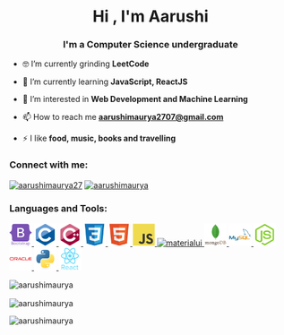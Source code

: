 <h1 align="center">Hi <img src = "https://raw.githubusercontent.com/MartinHeinz/MartinHeinz/master/wave.gif" width = 0px height = 25 px>, I'm Aarushi</h1>
<h3 align="center">I'm a Computer Science undergraduate</h3>

- 🤓 I’m currently grinding **LeetCode**

- 🌱 I’m currently learning **JavaScript, ReactJS**

- 🤝 I’m interested in **Web Development and Machine Learning**

- 📫 How to reach me **aarushimaurya2707@gmail.com**

- ⚡ I like **food, music, books and travelling**

<h3 align="left">Connect with me:</h3>
<p align="left">
<a href="https://twitter.com/aarushimaurya27" target="blank"><img align="center" src="https://raw.githubusercontent.com/rahuldkjain/github-profile-readme-generator/master/src/images/icons/Social/twitter.svg" alt="aarushimaurya27" height="30" width="40" /></a>
<a href="https://linkedin.com/in/aarushimaurya" target="blank"><img align="center" src="https://raw.githubusercontent.com/rahuldkjain/github-profile-readme-generator/master/src/images/icons/Social/linked-in-alt.svg" alt="aarushimaurya" height="30" width="40" /></a>
</p>

<h3 align="left">Languages and Tools:</h3>
<p align="left"> <a href="https://getbootstrap.com" target="_blank" rel="noreferrer"> <img src="https://raw.githubusercontent.com/devicons/devicon/master/icons/bootstrap/bootstrap-plain-wordmark.svg" alt="bootstrap" width="40" height="40"/> </a> <a href="https://www.cprogramming.com/" target="_blank" rel="noreferrer"> <img src="https://raw.githubusercontent.com/devicons/devicon/master/icons/c/c-original.svg" alt="c" width="40" height="40"/> </a> <a href="https://www.w3schools.com/cpp/" target="_blank" rel="noreferrer"> <img src="https://raw.githubusercontent.com/devicons/devicon/master/icons/cplusplus/cplusplus-original.svg" alt="cplusplus" width="40" height="40"/> </a> <a href="https://www.w3schools.com/css/" target="_blank" rel="noreferrer"> <img src="https://raw.githubusercontent.com/devicons/devicon/master/icons/css3/css3-original.svg" alt="css3" width="40" height="40"/> </a> <a href="https://www.w3.org/html/" target="_blank" rel="noreferrer"> <img src="https://raw.githubusercontent.com/devicons/devicon/master/icons/html5/html5-original.svg" alt="html5" width="40" height="40"/> </a> <a href="https://developer.mozilla.org/en-US/docs/Web/JavaScript" target="_blank" rel="noreferrer"> <img src="https://raw.githubusercontent.com/devicons/devicon/master/icons/javascript/javascript-original.svg" alt="javascript" width="40" height="40"/> </a> <a href="https://www.mui.org" target="_blank" rel="noreferrer"> <img src="https://cdn.jsdelivr.net/gh/devicons/devicon/icons/materialui/materialui-original.svg" alt="materialui" width="40" height="40"/> </a> <a href="https://www.mongodb.com/" target="_blank" rel="noreferrer"> <img src="https://raw.githubusercontent.com/devicons/devicon/master/icons/mongodb/mongodb-original-wordmark.svg" alt="mongodb" width="40" height="40"/> </a> <a href="https://www.mysql.com/" target="_blank" rel="noreferrer"> <img src="https://raw.githubusercontent.com/devicons/devicon/master/icons/mysql/mysql-original-wordmark.svg" alt="mysql" width="40" height="40"/> </a> <a href="https://nodejs.org" target="_blank" rel="noreferrer"> <img src="https://raw.githubusercontent.com/devicons/devicon/master/icons/nodejs/nodejs-original.svg" alt="nodejs" width="40" height="40"/> </a> <a href="https://www.oracle.com/" target="_blank" rel="noreferrer"> <img src="https://raw.githubusercontent.com/devicons/devicon/master/icons/oracle/oracle-original.svg" alt="oracle" width="40" height="40"/> </a> <a href="https://www.python.org" target="_blank" rel="noreferrer"> <img src="https://raw.githubusercontent.com/devicons/devicon/master/icons/python/python-original.svg" alt="python" width="40" height="40"/> </a> <a href="https://reactjs.org/" target="_blank" rel="noreferrer"> <img src="https://raw.githubusercontent.com/devicons/devicon/master/icons/react/react-original-wordmark.svg" alt="react" width="40" height="40"/> </a> </p>

<p><img align="center" src="https://github-readme-streak-stats.herokuapp.com/?user=aarushimaurya&theme=black-ice&background=000000" alt="aarushimaurya" /></p>

<p><img align="center" src="https://github-readme-stats.vercel.app/api?username=aarushimaurya&show_icons=true&locale=en&theme=react&bg_color=000000&text_color=ffffff&title_color=00E7FF&icon_color=00E7FF" alt="aarushimaurya" /></p>

<p><img align="left" src="https://github-readme-stats.vercel.app/api/top-langs?username=aarushimaurya&show_icons=true&locale=en&layout=compact&theme=react&title_color=00E7FF&bg_color=000000&&hide=jupyter%20notebook" alt="aarushimaurya" /></p>



